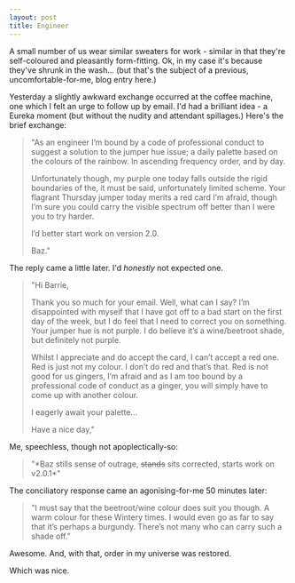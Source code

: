 ```yaml
---
layout: post
title: Engineer
---
```


A small number of us wear similar sweaters for work - similar in that they're self-coloured and pleasantly form-fitting.  Ok, in my case it's because they've shrunk in the wash... (but that's the subject of a previous, uncomfortable-for-me, blog entry here.)

Yesterday a slightly awkward exchange occurred at the coffee machine, one which I felt an urge to follow up by email.  I'd had a brilliant idea - a Eureka moment (but without the nudity and attendant spillages.)  Here's the brief exchange:

> "As an engineer I’m bound by a code of professional conduct to suggest a solution to the jumper hue issue; a daily palette based on the colours of the rainbow.  In ascending frequency order, and by day.
> 
> Unfortunately though, my purple one today falls outside the rigid boundaries of the, it must be said, unfortunately limited scheme.  Your flagrant Thursday jumper today merits a red card I’m afraid, though I’m sure you could carry the visible spectrum off better than I were you to try harder.
> 
> I’d better start work on version 2.0.
> 
> Baz."

The reply came a little later.  I'd *honestly* not expected one.

> "Hi Barrie,
> 
> Thank you so much for your email.  Well, what can I say?  I’m disappointed with myself that I have got off to a bad start on the first day of the week, but I do feel that I need to correct you on something.  Your jumper hue is not purple.  I do believe it’s a wine/beetroot shade, but definitely not purple.  
> 
> Whilst I appreciate and do accept the card, I can’t accept a red one.  Red is just not my colour.  I don’t do red and that’s that.  Red is not good for us gingers, I’m afraid and as I am too bound by a professional code of conduct as a ginger, you will simply have to come up with another colour. 
> 
> I eagerly await your palette…
> 
> Have a nice day,"

Me, speechless, though not apoplectically-so:

> "\*Baz stills sense of outrage, <strike>stands</strike> sits corrected, starts work on v2.0.1\*"

The conciliatory response came an agonising-for-me 50 minutes later:

> "I must say that the beetroot/wine colour does suit you though.  A warm colour for these Wintery times.  I would even go as far to say that it’s perhaps a burgundy.  There’s not many who can carry such a shade off."

Awesome.  And, with that, order in my universe was restored.

Which was nice.
